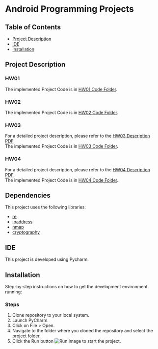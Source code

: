 # Android Programming Projects

## Table of Contents
- [Project Description](#project-description)
- [IDE](#ide)
- [Installation](#installation)

## Project Description

### HW01
The implemented Project Code is in [HW01 Code Folder](./SecurityCourseProject01).

### HW02
The implemented Project Code is in [HW02 Code Folder](./SecurityCourseProject02).

### HW03
For a detailed project description, please refer to the [HW03 Description PDF](./Prj3.pdf). <br />
The implemented Project Code is in [HW03 Code Folder](./SecurityProject3).

### HW04
For a detailed project description, please refer to the [HW04 Description PDF](./Prj3.pdf). <br />
The implemented Project Code is in [HW04 Code Folder](./SecurityProject3).

## Dependencies
This project uses the following libraries:

- [re](https://docs.python.org/3/library/re.html)
- [ipaddress](https://docs.python.org/3/library/ipaddress.html)
- [nmap](https://nmap.org/)
- [cryptography](https://cryptography.io/en/latest/)

## IDE
This project is developed using Pycharm.

## Installation
Step-by-step instructions on how to get the development environment running:

### Steps
1. Clone repository to your local system.
2. Launch PyCharm.
3. Click on File > Open.
4. Navigate to the folder where you cloned the repository and select the project folder.
5. Click the Run button ![Run Image](./Pycharm_Run.PNG) to start the project.
